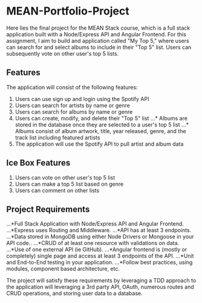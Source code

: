 # MEAN-Portfolio-Project
Here lies the final project for the MEAN Stack course, which is a full stack application built with a Node/Express API and Angular Frontend. For this assignment, I aim to build and application called "My Top 5," where users can search for and select albums to include in their "Top 5" list. Users can subsequently vote on other user's top 5 lists.

## Features
The application will consist of the following features: 
1. Users can use sign up and login using the Spotify API
2. Users can search for artists by name or genre
3. Users can search for albums by name or genre
4. Users can create, modify, and delete their "Top 5" list
...* Albums are stored in the database once they are selected to a user's top 5 list
...* Albums consist of album artwork, title, year released, genre, and the track list including featured artists
5. The application will use the Spotify API to pull artist and album data

## Ice Box Features
1. Users can vote on other user's top 5 list
2. Users can make a top 5 list based on genre
3. Users can comment on other lists

## Project Requirements
...*Full Stack Application with Node/Express API and Angular Frontend.
...*Express uses Routing and Middleware.
...*API has at least 3 endpoints.
...*Data stored in MongoDB using either Node Drivers or Mongoose in your API code..
...*CRUD of at least one resource with validations on data.
...*Use of one external API  (ie GitHub).
...*Angular frontend is (mostly or completely) single page and access at least 3 endpoints of the API.
...*Unit and End-to-End testing in your application.
...*Follow best practices, using modules, component based architecture, etc.

The project will satisfy these requirements by leveraging a TDD approach to the application will leveraging a 3rd party API, OAuth, numerous routes and CRUD operations, and storing user data to a database. 

